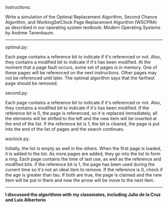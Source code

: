 Instructions:

Write a simulation of the Optimal Replacement Algorithm, Second Chance Algorithm, 
and WorkingSetClock Page Replacement Algorithm (WSCPRA) as described in our operating 
system textbook: Modern Operating Systems by Andrew Tanenbaum.

*** 

optimal.py: 

Each page contains a reference bit to indicate if it's referenced or not. Also, they 
contains a modified bit to indicate if it's has been modified. At the moment that a 
page fault occurs, some set of pages is in memory. One of these pages will be referenced 
on the next instructions. Other pages may not be referenced until later. The optimal 
algorithm says that the farthest page should be removed. 


second.py:

Each page contains a reference bit to indicate if it's referenced or not. Also, they 
contains a modified bit to indicate if it's has been modified. If the reference bit is 0, 
the page is referenced, so it is replaced immediately, all the elements will be shifted to
the left and the new item will be inserted at the end of the list. If the reference bit is 
1, the bit is cleared, the page is put into the end of the list of pages and the search 
continues. 

wsclock.py: 

Initially, the list is empty as well in the others. When the first page is loaded, it is 
added to the list. As more pages are added, they go into the list to form a ring. Each 
page contains the time of last use, as well as the reference and modified bits. if the 
reference bit is 1, the page has been used during the current time so it's not an ideal 
item to remove. If the reference is 0, check if the age is greater than tau. If both are 
true, the page is claimed and the new item will be put in there and now the arrow will be 
move to the next item. 

*** 

**I discussed the algorithms with my classmates, including Julio de la Cruz and Luis 
Albertorio**


